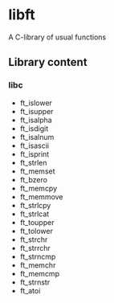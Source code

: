 # libft
A C-library of usual functions

## Library content

### libc

* ft_islower
* ft_isupper
* ft_isalpha
* ft_isdigit
* ft_isalnum
* ft_isascii
* ft_isprint
* ft_strlen
* ft_memset
* ft_bzero
* ft_memcpy
* ft_memmove
* ft_strlcpy
* ft_strlcat
* ft_toupper
* ft_tolower
* ft_strchr
* ft_strrchr 
* ft_strncmp
* ft_memchr
* ft_memcmp
* ft_strnstr
* ft_atoi
